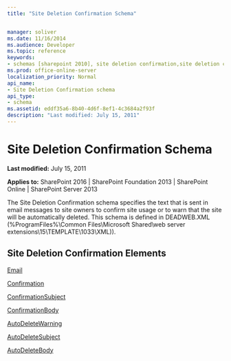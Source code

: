 ```yaml
---
title: "Site Deletion Confirmation Schema"


manager: soliver
ms.date: 11/16/2014
ms.audience: Developer
ms.topic: reference
keywords:
- schemas [sharepoint 2010], site deletion confirmation,site deletion confirmation schema [SharePoint 2010]
ms.prod: office-online-server
localization_priority: Normal
api_name:
- Site Deletion Confirmation schema
api_type:
- schema
ms.assetid: eddf35a6-8b40-4d6f-8ef1-4c3684a2f93f
description: "Last modified: July 15, 2011"
---
```


# Site Deletion Confirmation Schema

 **Last modified:** July 15, 2011 
  
 **Applies to:** SharePoint 2016 | SharePoint Foundation 2013 | SharePoint Online | SharePoint Server 2013
  
The Site Deletion Confirmation schema specifies the text that is sent in email messages to site owners to confirm site usage or to warn that the site will be automatically deleted. This schema is defined in DEADWEB.XML (%ProgramFiles%\Common Files\Microsoft Shared\web server extensions\15\TEMPLATE\1033\XML)).
  
## Site Deletion Confirmation Elements

[Email](email-element-site-deletion.md)
  
[Confirmation](confirmation-element-site-deletion.md)
  
[ConfirmationSubject](confirmationsubject-element-site-deletion.md)
  
[ConfirmationBody](confirmationbody-element-site-deletion.md)
  
[AutoDeleteWarning](autodeletewarning-element-site-deletion.md)
  
[AutoDeleteSubject](autodeletesubject-element-site-deletion.md)
  
[AutoDeleteBody](autodeletebody-element-site-deletion.md)
  

